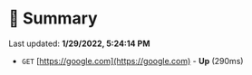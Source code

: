 # 📖 Summary
Last updated: **1/29/2022, 5:24:14 PM**

- `GET` [https://google.com](https://google.com) - **Up** (290ms)
